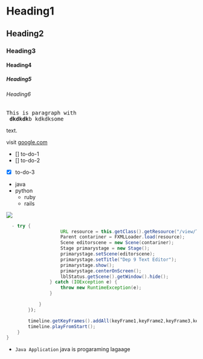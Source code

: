 # Heading1
## Heading2
### Heading3
#### Heading4
##### Heading5
###### Heading6

<pre>This is paragraph with <br> <b>dkdkdk</b>b kdkdksome</pre> text.

visit [google.com](htts://google.com)
- [] to-do-1
- [] to-do-2
- [x] to-do-3

- java
- python
  - ruby 
  - rails

![](https://upload.wikimedia.org/wikipedia/commons/thumb/b/b6/Image_created_with_a_mobile_phone.png/800px-Image_created_with_a_mobile_phone.png)


``` java 
  - try {
                    URL resource = this.getClass().getResource("/view/TextEditor.fxml");
                    Parent contariner = FXMLLoader.load(resource);
                    Scene editorscene = new Scene(contariner);
                    Stage primarystage = new Stage();
                    primarystage.setScene(editorscene);
                    primarystage.setTitle("Dep 9 Text Editor");
                    primarystage.show();
                    primarystage.centerOnScreen();
                    lblStatus.getScene().getWindow().hide();
                } catch (IOException e) {
                    throw new RuntimeException(e);
                }

            }
        });

        timeline.getKeyFrames().addAll(keyFrame1,keyFrame2,keyFrame3,keyFrame4);
        timeline.playFromStart();
    }
}
```

- `Java Application` java is progaraming lagaage